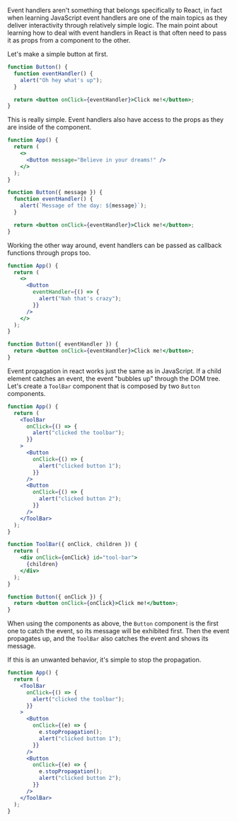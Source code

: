Event handlers aren't something that belongs specifically to React, in fact when learning JavaScript event handlers are one of the main topics as they deliver interactivity through relatively simple logic. The main point about learning how to deal with event handlers in React is that often need to pass it as props from a component to the other.

Let's make a simple button at first.

```jsx
function Button() {
  function eventHandler() {
    alert("Oh hey what's up");
  }

  return <button onClick={eventHandler}>Click me!</button>;
}
```

This is really simple. Event handlers also have access to the props as they are inside of the component.

```jsx
function App() {
  return (
    <>
      <Button message="Believe in your dreams!" />
    </>
  );
}
```

```jsx
function Button({ message }) {
  function eventHandler() {
    alert(`Message of the day: ${message}`);
  }

  return <button onClick={eventHandler}>Click me!</button>;
}
```

Working the other way around, event handlers can be passed as callback functions through props too. 

```jsx
function App() {
  return (
    <>
      <Button
        eventHandler={() => {
          alert("Nah that's crazy");
        }}
      />
    </>
  );
}
```

```jsx
function Button({ eventHandler }) {
  return <button onClick={eventHandler}>Click me!</button>;
}
```

Event propagation in react works just the same as in JavaScript. If a child element catches an event, the event "bubbles up" through the DOM tree. Let's create a `ToolBar` component that is composed by two `Button` components.

```jsx
function App() {
  return (
    <ToolBar
      onClick={() => {
        alert("clicked the toolbar");
      }}
    >
      <Button
        onClick={() => {
          alert("clicked button 1");
        }}
      />
      <Button
        onClick={() => {
          alert("clicked button 2");
        }}
      />
    </ToolBar>
  );
}
```

```jsx
function ToolBar({ onClick, children }) {
  return (
    <div onClick={onClick} id="tool-bar">
      {children}
    </div>
  );
}
```

```jsx
function Button({ onClick }) {
  return <button onClick={onClick}>Click me!</button>;
}
```

When using the components as above, the `Button` component is the first one to catch the event, so its message will be exhibited first. Then the event propagates up, and the `ToolBar` also catches the event and shows its message.

If this is an unwanted behavior, it's simple to stop the propagation.

```jsx
function App() {
  return (
    <ToolBar
      onClick={() => {
        alert("clicked the toolbar");
      }}
    >
      <Button
        onClick={(e) => {
          e.stopPropagation();
          alert("clicked button 1");
        }}
      />
      <Button
        onClick={(e) => {
          e.stopPropagation();
          alert("clicked button 2");
        }}
      />
    </ToolBar>
  );
}
```